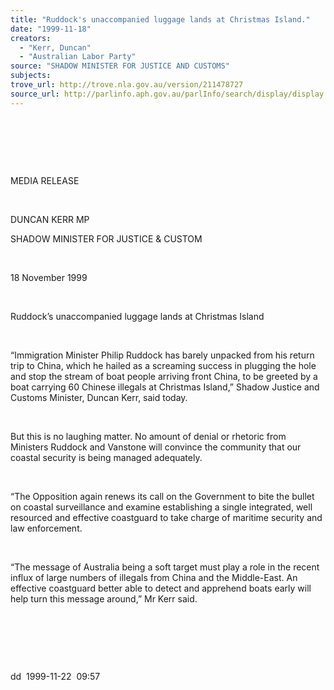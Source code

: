 ```yaml
---
title: "Ruddock's unaccompanied luggage lands at Christmas Island."
date: "1999-11-18"
creators:
  - "Kerr, Duncan"
  - "Australian Labor Party"
source: "SHADOW MINISTER FOR JUSTICE AND CUSTOMS"
subjects:
trove_url: http://trove.nla.gov.au/version/211478727
source_url: http://parlinfo.aph.gov.au/parlInfo/search/display/display.w3p;query=Id%3A%22media/pressrel/GQI06%22
---
```


   

  

  

  

  MEDIA RELEASE

  

  DUNCAN KERR MP

  SHADOW MINISTER FOR JUSTICE & CUSTOM

  

 18 November 1999

  

  Ruddock’s unaccompanied luggage lands at 
Christmas Island

  

  “Immigration Minister Philip Ruddock has barely unpacked from his 
return trip to China, which he hailed as  a screaming success 
in plugging the hole and stop the stream of boat people arriving front 
China, to be greeted by a boat carrying 60 Chinese illegals at Christmas 
Island,” Shadow Justice and Customs Minister, Duncan Kerr, said today.

  

 But this is no laughing matter. No amount of denial 
or rhetoric from Ministers Ruddock and Vanstone will convince the community 
that our coastal security is being managed adequately.

  

 “The Opposition again renews its call on the Government 
to bite the bullet on coastal surveillance and examine establishing 
a single integrated, well resourced and effective coastguard to take 
charge of maritime security and law enforcement.

  

 “The message of Australia being a soft target must 
play a role in the recent influx of large numbers of illegals from China 
and the Middle-East. An effective coastguard better able to detect and 
apprehend boats early will help turn this message around,” Mr Kerr 
said.

  

  

  

  dd  1999-11-22  09:57

